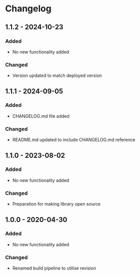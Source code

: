 # Changelog

## 1.1.2 - 2024-10-23
### Added
- No new functionality added

### Changed
- Version updated to match deployed version

## 1.1.1 - 2024-09-05
### Added
- CHANGELOG.md file added

### Changed
- README.md updated to include CHANGELOG.md reference

## 1.1.0 - 2023-08-02
### Added
- No new functionality added

### Changed
- Preparation for making library open source

## 1.0.0 - 2020-04-30
### Added
- No new functionality added

### Changed
- Renamed build pipeline to utilise revision
